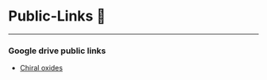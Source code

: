 # Public-Links 📢
---
### Google drive public links
- [Chiral oxides](https://docs.google.com/presentation/d/1vweBmVkKYMyPfQpLx9C4lZxlBvRgwjnyjOXwb-qjW0Q/edit?usp=sharing)
